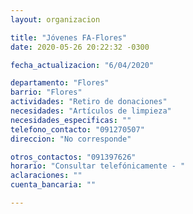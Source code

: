 ```yaml
---
layout: organizacion

title: "Jóvenes FA-Flores"
date: 2020-05-26 20:22:32 -0300

fecha_actualizacion: "6/04/2020"

departamento: "Flores"
barrio: "Flores"
actividades: "Retiro de donaciones"
necesidades: "Artículos de limpieza"
necesidades_especificas: ""
telefono_contacto: "091270507"
direccion: "No corresponde"

otros_contactos: "091397626"
horario: "Consultar telefónicamente - "
aclaraciones: ""
cuenta_bancaria: ""

---
```

